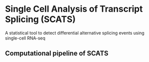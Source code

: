 # Single Cell Analysis of Transcript Splicing (SCATS)
A statistical tool to detect differential alternative splicing events using single-cell RNA-seq
## Computational pipeline of SCATS

